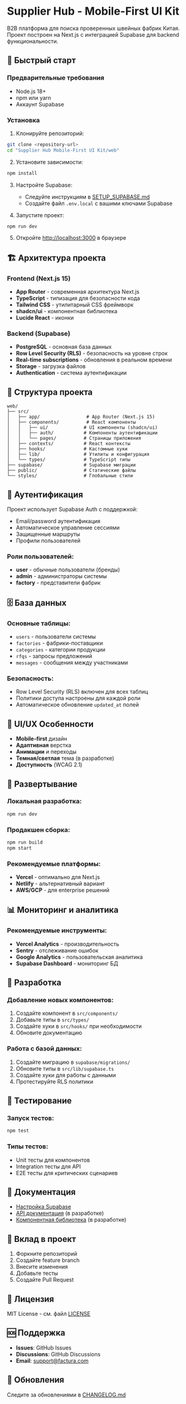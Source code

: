 # Supplier Hub - Mobile-First UI Kit

B2B платформа для поиска проверенных швейных фабрик Китая. Проект построен на Next.js с интеграцией Supabase для backend функциональности.

## 🚀 Быстрый старт

### Предварительные требования

- Node.js 18+ 
- npm или yarn
- Аккаунт Supabase

### Установка

1. Клонируйте репозиторий:
```bash
git clone <repository-url>
cd "Supplier Hub Mobile-First UI Kit/web"
```

2. Установите зависимости:
```bash
npm install
```

3. Настройте Supabase:
   - Следуйте инструкциям в [SETUP_SUPABASE.md](./SETUP_SUPABASE.md)
   - Создайте файл `.env.local` с вашими ключами Supabase

4. Запустите проект:
```bash
npm run dev
```

5. Откройте [http://localhost:3000](http://localhost:3000) в браузере

## 🏗️ Архитектура проекта

### Frontend (Next.js 15)
- **App Router** - современная архитектура Next.js
- **TypeScript** - типизация для безопасности кода
- **Tailwind CSS** - утилитарный CSS фреймворк
- **shadcn/ui** - компонентная библиотека
- **Lucide React** - иконки

### Backend (Supabase)
- **PostgreSQL** - основная база данных
- **Row Level Security (RLS)** - безопасность на уровне строк
- **Real-time subscriptions** - обновления в реальном времени
- **Storage** - загрузка файлов
- **Authentication** - система аутентификации

## 📁 Структура проекта

```
web/
├── src/
│   ├── app/                 # App Router (Next.js 15)
│   ├── components/          # React компоненты
│   │   ├── ui/             # UI компоненты (shadcn/ui)
│   │   ├── auth/           # Компоненты аутентификации
│   │   └── pages/          # Страницы приложения
│   ├── contexts/           # React контексты
│   ├── hooks/              # Кастомные хуки
│   ├── lib/                # Утилиты и конфигурация
│   └── types/              # TypeScript типы
├── supabase/               # Supabase миграции
├── public/                 # Статические файлы
└── styles/                 # Глобальные стили
```

## 🔐 Аутентификация

Проект использует Supabase Auth с поддержкой:
- Email/password аутентификация
- Автоматическое управление сессиями
- Защищенные маршруты
- Профили пользователей

### Роли пользователей:
- **user** - обычные пользователи (бренды)
- **admin** - администраторы системы
- **factory** - представители фабрик

## 🗄️ База данных

### Основные таблицы:
- `users` - пользователи системы
- `factories` - фабрики-поставщики
- `categories` - категории продукции
- `rfqs` - запросы предложений
- `messages` - сообщения между участниками

### Безопасность:
- Row Level Security (RLS) включен для всех таблиц
- Политики доступа настроены для каждой роли
- Автоматическое обновление `updated_at` полей

## 🎨 UI/UX Особенности

- **Mobile-first** дизайн
- **Адаптивная** верстка
- **Анимации** и переходы
- **Темная/светлая** тема (в разработке)
- **Доступность** (WCAG 2.1)

## 🚀 Развертывание

### Локальная разработка:
```bash
npm run dev
```

### Продакшен сборка:
```bash
npm run build
npm start
```

### Рекомендуемые платформы:
- **Vercel** - оптимально для Next.js
- **Netlify** - альтернативный вариант
- **AWS/GCP** - для enterprise решений

## 📊 Мониторинг и аналитика

### Рекомендуемые инструменты:
- **Vercel Analytics** - производительность
- **Sentry** - отслеживание ошибок
- **Google Analytics** - пользовательская аналитика
- **Supabase Dashboard** - мониторинг БД

## 🔧 Разработка

### Добавление новых компонентов:
1. Создайте компонент в `src/components/`
2. Добавьте типы в `src/types/`
3. Создайте хуки в `src/hooks/` при необходимости
4. Обновите документацию

### Работа с базой данных:
1. Создайте миграцию в `supabase/migrations/`
2. Обновите типы в `src/lib/supabase.ts`
3. Создайте хуки для работы с данными
4. Протестируйте RLS политики

## 🧪 Тестирование

### Запуск тестов:
```bash
npm test
```

### Типы тестов:
- Unit тесты для компонентов
- Integration тесты для API
- E2E тесты для критических сценариев

## 📝 Документация

- [Настройка Supabase](./SETUP_SUPABASE.md)
- [API документация](./docs/api.md) (в разработке)
- [Компонентная библиотека](./docs/components.md) (в разработке)

## 🤝 Вклад в проект

1. Форкните репозиторий
2. Создайте feature branch
3. Внесите изменения
4. Добавьте тесты
5. Создайте Pull Request

## 📄 Лицензия

MIT License - см. файл [LICENSE](./LICENSE)

## 🆘 Поддержка

- **Issues**: GitHub Issues
- **Discussions**: GitHub Discussions
- **Email**: support@factura.com

## 🔄 Обновления

Следите за обновлениями в [CHANGELOG.md](./CHANGELOG.md)
